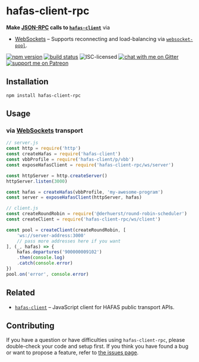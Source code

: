 # hafas-client-rpc

**Make [JSON-RPC](https://www.jsonrpc.org/) calls to [`hafas-client`](https://github.com/public-transport/hafas-client)** via

- [WebSockets](https://en.wikipedia.org/wiki/WebSocket) – Supports reconnecting and load-balancing via [`websocket-pool`](https://github.com/derhuerst/websocket-pool#websocket-pool).

[![npm version](https://img.shields.io/npm/v/hafas-client-rpc.svg)](https://www.npmjs.com/package/hafas-client-rpc)
[![build status](https://api.travis-ci.org/derhuerst/hafas-client-rpc.svg?branch=master)](https://travis-ci.org/derhuerst/hafas-client-rpc)
![ISC-licensed](https://img.shields.io/github/license/derhuerst/hafas-client-rpc.svg)
[![chat with me on Gitter](https://img.shields.io/badge/chat%20with%20me-on%20gitter-512e92.svg)](https://gitter.im/derhuerst)
[![support me on Patreon](https://img.shields.io/badge/support%20me-on%20patreon-fa7664.svg)](https://patreon.com/derhuerst)


## Installation

```shell
npm install hafas-client-rpc
```


## Usage

### via [WebSockets](https://en.wikipedia.org/wiki/WebSocket) transport

```js
// server.js
const http = require('http')
const createHafas = require('hafas-client')
const vbbProfile = require('hafas-client/p/vbb')
const exposeHafasClient = require('hafas-client-rpc/ws/server')

const httpServer = http.createServer()
httpServer.listen(3000)

const hafas = createHafas(vbbProfile, 'my-awesome-program')
const server = exposeHafasClient(httpServer, hafas)
```

```js
// client.js
const createRoundRobin = require('@derhuerst/round-robin-scheduler')
const createClient = require('hafas-client-rpc/ws/client')

const pool = createClient(createRoundRobin, [
	'ws://server-address:3000'
	// pass more addresses here if you want
], (_, hafas) => {
	hafas.departures('900000009102')
	.then(console.log)
	.catch(console.error)
})
pool.on('error', console.error)
```


## Related

- [`hafas-client`](https://github.com/public-transport/hafas-client) – JavaScript client for HAFAS public transport APIs.


## Contributing

If you have a question or have difficulties using `hafas-client-rpc`, please double-check your code and setup first. If you think you have found a bug or want to propose a feature, refer to [the issues page](https://github.com/derhuerst/hafas-client-rpc/issues).
